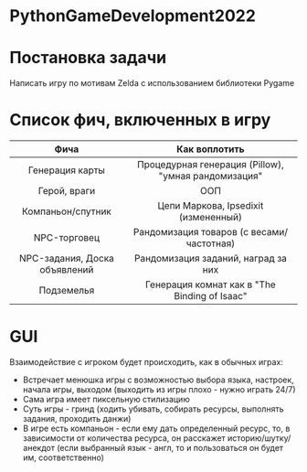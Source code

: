 # PythonGameDevelopment2022

# Постановка задачи
Написать игру по мотивам Zelda с использованием библиотеки Pygame

# Список фич, включенных в игру

|         Фича           |                     Как воплотить                       |
|:----------------------:|:-------------------------------------------------------:|
| Генерация карты        |    Процедурная генерация (Pillow), "умная рандомизация" |
| Герой, враги           |    ООП                                                  |
| Компаньон/спутник      |    Цепи Маркова, Ipsedixit (измененный)                 |
| NPC-торговец           |    Рандомизация товаров (с весами/ частотная)           |
| NPC-задания, Доска объявлений        |    Рандомизация заданий, наград за них                  |                                                                  
| Подземелья             |    Генерация комнат как в "The Binding of Isaac"        |

# GUI

Взаимодействие с игроком будет происходить, как в обычных играх:
* Встречает менюшка игры с возможностью выбора языка, настроек, начала игры, выходом (выходить из игры плохо - нужно играть 24/7)
* Сама игра имеет пиксельную стилизацию
* Суть игры - гринд (ходить убивать, собирать ресурсы, выполнять задания, проходить данжи)
* В игре есть компаньон - если ему дать определенный ресурс, то, в зависимости от количества ресурса, он расскажет историю/шутку/анекдот (если выбранный язык - англ, то и пользоваться он будет им, соответственно)
